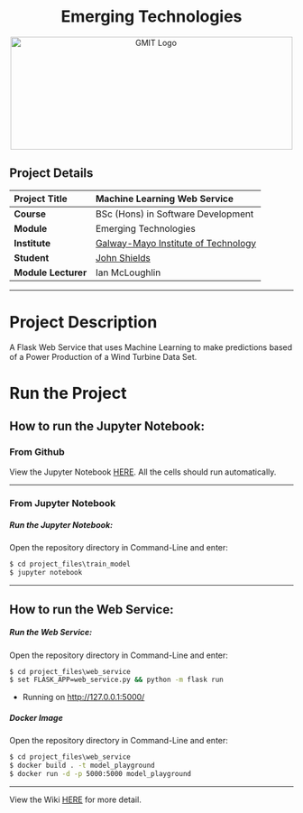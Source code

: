 <h1 align="center">Emerging Technologies</h1>

<a href="https://www.gmit.ie/" >
<p align="center"><img src="https://i.ibb.co/f1ZQSkt/logo-gmit.png"
alt="GMIT Logo" width="500" height="200"/>
</p></a>

## Project Details
| **Project Title** | Machine Learning Web Service |
| :------------- |:-------------|
| **Course**              | BSc (Hons) in Software Development |
| **Module**              | Emerging Technologies |
| **Institute**           | [Galway-Mayo Institute of Technology](https://www.gmit.ie/) |
| **Student**            | [John Shields](https://github.com/johnshields) |
| **Module Lecturer**     | Ian McLoughlin |

***
# Project Description 
A Flask Web Service that uses Machine Learning to make predictions based of a Power Production of a Wind Turbine Data Set.

# Run the Project
## How to run the Jupyter Notebook:
### From Github
View the Jupyter Notebook [HERE](https://github.com/johnshields/ML-Web-Service/blob/main/project_files/train_model/train_model.ipynb). All the cells should run automatically.
***
### From Jupyter Notebook
##### Run the Jupyter Notebook:
Open the repository directory in Command-Line and enter:
```cmd
$ cd project_files\train_model
$ jupyter notebook
```
***

## How to run the Web Service:
##### Run the Web Service:
Open the repository directory in Command-Line and enter:
```cmd
$ cd project_files\web_service
$ set FLASK_APP=web_service.py && python -m flask run
```
* Running on http://127.0.0.1:5000/

##### Docker Image
Open the repository directory in Command-Line and enter:
```cmd
$ cd project_files\web_service
$ docker build . -t model_playground
$ docker run -d -p 5000:5000 model_playground
```
***
View the Wiki [HERE](https://github.com/johnshields/ML-Web-Service/wiki) for more detail.
